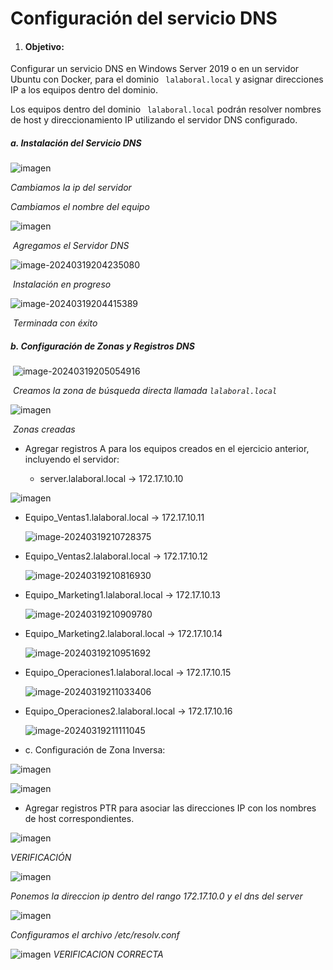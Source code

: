 # Configuración del servicio DNS

1. #### Objetivo:
  Configurar un servicio DNS en Windows Server 2019 o en un servidor Ubuntu con Docker,
  para el dominio ` lalaboral.local` y asignar direcciones IP a los equipos dentro del dominio.

  Los equipos dentro del dominio ` lalaboral.local` podrán resolver nombres de host y
  direccionamiento IP utilizando el servidor DNS configurado. 

  

  ##### a. Instalación del Servicio DNS 

![imagen](https://github.com/Musthit/TrabajoActive/assets/100193393/3e29ab93-5d05-4ba3-803b-51a7f71edffe)

  *Cambiamos la ip del servidor*

  *Cambiamos el nombre del equipo*

![imagen](https://github.com/Musthit/TrabajoActive/assets/100193393/44ba1648-d3c0-406b-91a3-8479298ffb95)

​	*Agregamos el Servidor DNS*

![image-20240319204235080](./assets/image-20240319204235080.png)

​	*Instalación en progreso*

![image-20240319204415389](./assets/image-20240319204415389.png)

​	*Terminada con éxito*

##### 	b. Configuración de Zonas y Registros DNS		

​	![image-20240319205054916](./assets/image-20240319205054916.png)

​	*Creamos la zona de búsqueda directa llamada `lalaboral.local`*



![imagen](https://github.com/Musthit/TrabajoActive/assets/100193393/d88c3135-3b27-4baf-ac7a-2a8807e8bd4c)

​	*Zonas creadas*



- Agregar registros A para los equipos creados en el ejercicio anterior, incluyendo el servidor:

  - server.lalaboral.local -> 172.17.10.10

![imagen](https://github.com/Musthit/TrabajoActive/assets/100193393/6517f640-b307-4db5-8330-be906b5a2ed4)

  - Equipo_Ventas1.lalaboral.local -> 172.17.10.11

    ![image-20240319210728375](./assets/image-20240319210728375.png)

  - Equipo_Ventas2.lalaboral.local -> 172.17.10.12

    ![image-20240319210816930](./assets/image-20240319210816930.png)

  - Equipo_Marketing1.lalaboral.local -> 172.17.10.13

    ![image-20240319210909780](./assets/image-20240319210909780.png)

  - Equipo_Marketing2.lalaboral.local -> 172.17.10.14

    ![image-20240319210951692](./assets/image-20240319210951692.png)

  - Equipo_Operaciones1.lalaboral.local -> 172.17.10.15

    ![image-20240319211033406](./assets/image-20240319211033406.png)

  - Equipo_Operaciones2.lalaboral.local -> 172.17.10.16

    ![image-20240319211111045](./assets/image-20240319211111045.png)

- c. Configuración de Zona Inversa:

 ![imagen](https://github.com/Musthit/TrabajoActive/assets/100193393/11530a35-89c9-4a73-b968-0b7b46ca645c)

![imagen](https://github.com/Musthit/TrabajoActive/assets/100193393/ab54c9f7-9995-435c-9b53-a8c915f857c2)

  - Agregar registros PTR para asociar las direcciones IP con los nombres de host correspondientes.

 ![imagen](https://github.com/Musthit/TrabajoActive/assets/100193393/a94fbb95-6bfe-4a3d-8079-6f99be07a35e)


*VERIFICACIÓN*

![imagen](https://github.com/Musthit/TrabajoActive/assets/100193393/d8601137-0d4a-4237-98b5-fa7da8246a71)

*Ponemos la direccion ip dentro del rango 172.17.10.0 y el dns del server*

![imagen](https://github.com/Musthit/TrabajoActive/assets/100193393/00f03b08-fd5a-44f2-9c53-a0446867b725)

*Configuramos el archivo /etc/resolv.conf*

![imagen](https://github.com/Musthit/TrabajoActive/assets/100193393/d823a798-c03f-4158-ac2e-92b8b082f061)
*VERIFICACION CORRECTA*

